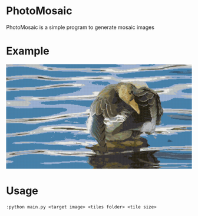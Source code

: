 # PhotoMosaic
PhotoMosaic is a simple program to generate mosaic images

# Example

![example](/exampleMosaic.png)

# Usage

    :python main.py <target image> <tiles folder> <tile size>